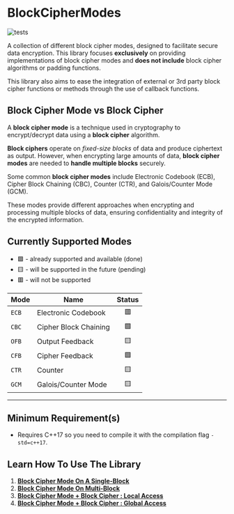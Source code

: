 # BlockCipherModes

![tests](https://github.com/mrdcvlsc/BlockCipherModes/actions/workflows/tests.yml/badge.svg)

A collection of different block cipher modes, designed to facilitate secure data encryption. This library focuses **exclusively** on providing implementations of block cipher modes and **does not include** block cipher algorithms or padding functions.

This library also aims to ease the integration of external or 3rd party block cipher functions or methods through the use of callback functions.

## **Block Cipher Mode vs Block Cipher**

A **block cipher mode** is a technique used in cryptography to encrypt/decrypt data using a **block cipher** algorithm.

**Block ciphers** operate on _fixed-size blocks_ of data and produce ciphertext as output. However, when encrypting large amounts of data, **block cipher modes** are needed to **handle multiple blocks** securely.

Some common **block cipher modes** include Electronic Codebook (ECB), Cipher Block Chaining (CBC), Counter (CTR), and Galois/Counter Mode (GCM).

These modes provide different approaches when encrypting and processing multiple blocks of data, ensuring confidentiality and integrity of the encrypted information.

## **Currently Supported Modes**

- :green_square: - already supported and available (done)
- :yellow_square: - will be supported in the future (pending)
- :red_square: - will not be supported

| Mode  | Name                  | Status               |
| ----- | --------------------- | :------------------: |
| `ECB` | Electronic Codebook   | :red_square:         |
| `CBC` | Cipher Block Chaining | :green_square:       |
| `OFB` | Output Feedback       | :yellow_square:      |
| `CFB` | Cipher Feedback       | :green_square:       |
| `CTR` | Counter               | :yellow_square:      |
| `GCM` | Galois/Counter Mode   | :yellow_square:      |

-----------

## **Minimum Requirement(s)**

- Requires C++17 so you need to compile it with the compilation flag `-std=c++17`.

## **Learn How To Use The Library**

1. **[Block Cipher Mode On A Single-Block](docs/sample1.md)**
2. **[Block Cipher Mode On Multi-Block](docs/sample2.md)**
3. **[Block Cipher Mode + Block Cipher : Local Access](docs/sample3.md)**
4. **[Block Cipher Mode + Block Cipher : Global Access](docs/sample4.md)**
